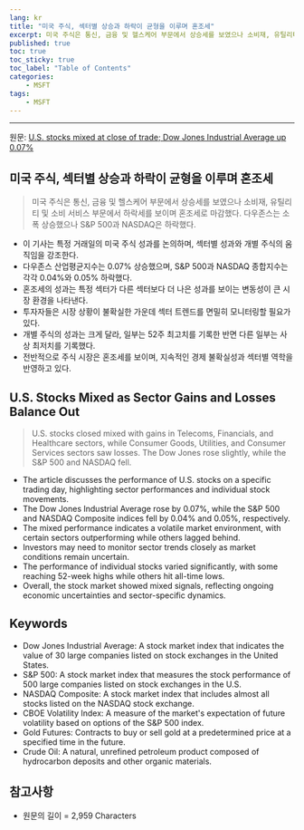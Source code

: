 ```yaml
---
lang: kr
title: "미국 주식, 섹터별 상승과 하락이 균형을 이루며 혼조세"
excerpt: 미국 주식은 통신, 금융 및 헬스케어 부문에서 상승세를 보였으나 소비재, 유틸리티 및 소비 서비스 부문에서 하락세를 보이며 혼조세로 마감했다. 다우존스는 소폭 상승했으나 S&P 500과 NASDAQ은 하락했다.
published: true
toc: true
toc_sticky: true
toc_label: "Table of Contents"
categories:
    - MSFT
tags:
    - MSFT
---
```


---

  원문: [U.S. stocks mixed at close of trade; Dow Jones Industrial Average up 0.07%](https://www.investing.com/news/stock-market-news/us-stocks-mixed-at-close-of-trade-dow-jones-industrial-average-up-007-3789351)

## 미국 주식, 섹터별 상승과 하락이 균형을 이루며 혼조세

> 미국 주식은 통신, 금융 및 헬스케어 부문에서 상승세를 보였으나 소비재, 유틸리티 및 소비 서비스 부문에서 하락세를 보이며 혼조세로 마감했다. 다우존스는 소폭 상승했으나 S&P 500과 NASDAQ은 하락했다.


- 이 기사는 특정 거래일의 미국 주식 성과를 논의하며, 섹터별 성과와 개별 주식의 움직임을 강조한다.
- 다우존스 산업평균지수는 0.07% 상승했으며, S&P 500과 NASDAQ 종합지수는 각각 0.04%와 0.05% 하락했다.
- 혼조세의 성과는 특정 섹터가 다른 섹터보다 더 나은 성과를 보이는 변동성이 큰 시장 환경을 나타낸다.
- 투자자들은 시장 상황이 불확실한 가운데 섹터 트렌드를 면밀히 모니터링할 필요가 있다.
- 개별 주식의 성과는 크게 달라, 일부는 52주 최고치를 기록한 반면 다른 일부는 사상 최저치를 기록했다.
- 전반적으로 주식 시장은 혼조세를 보이며, 지속적인 경제 불확실성과 섹터별 역학을 반영하고 있다.

## U.S. Stocks Mixed as Sector Gains and Losses Balance Out

> U.S. stocks closed mixed with gains in Telecoms, Financials, and Healthcare sectors, while Consumer Goods, Utilities, and Consumer Services sectors saw losses. The Dow Jones rose slightly, while the S&P 500 and NASDAQ fell.


- The article discusses the performance of U.S. stocks on a specific trading day, highlighting sector performances and individual stock movements.
- The Dow Jones Industrial Average rose by 0.07%, while the S&P 500 and NASDAQ Composite indices fell by 0.04% and 0.05%, respectively.
- The mixed performance indicates a volatile market environment, with certain sectors outperforming while others lagged behind.
- Investors may need to monitor sector trends closely as market conditions remain uncertain.
- The performance of individual stocks varied significantly, with some reaching 52-week highs while others hit all-time lows.
- Overall, the stock market showed mixed signals, reflecting ongoing economic uncertainties and sector-specific dynamics.

## Keywords

- Dow Jones Industrial Average: A stock market index that indicates the value of 30 large companies listed on stock exchanges in the United States.
- S&P 500: A stock market index that measures the stock performance of 500 large companies listed on stock exchanges in the U.S.
- NASDAQ Composite: A stock market index that includes almost all stocks listed on the NASDAQ stock exchange.
- CBOE Volatility Index: A measure of the market's expectation of future volatility based on options of the S&P 500 index.
- Gold Futures: Contracts to buy or sell gold at a predetermined price at a specified time in the future.
- Crude Oil: A natural, unrefined petroleum product composed of hydrocarbon deposits and other organic materials.

## 참고사항

- 원문의 길이 = 2,959 Characters

